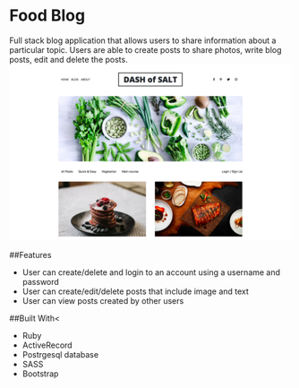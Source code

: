 # Food Blog
Full stack blog application that allows users to share information about a particular topic. Users are able to create posts to share photos, write blog posts, edit and delete the posts.
<img src="/images/foodblog-screenshot.png">

##Features
<ul>
  <li>User can create/delete and login to an account using a username and password</li>
  <li>User can create/edit/delete posts that include image and text</li>
  <li>User can view posts created by other users</li>
</ul>

##Built With<
<ul>
  <li>Ruby</li>
  <li>ActiveRecord</li>
  <li>Postrgesql database</li>
  <li>SASS</li>
  <li>Bootstrap</li>
</ul>

